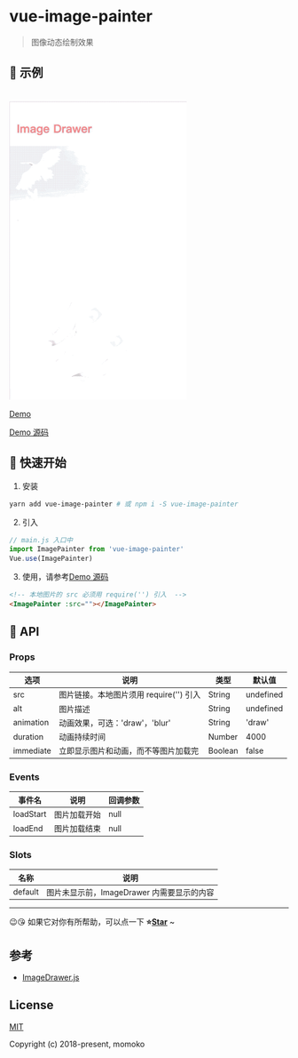 # vue-image-painter

> 图像动态绘制效果

## 🐠 示例

<img src="./demo/assets/demo.gif" width="320" style="margin-top: 20px;">

[Demo](https://wannaxiao.github.io/vue-image-painter/demo/dist/)

[Demo 源码](https://github.com/wannaxiao/vue-image-painter/blob/master/demo/App.vue)

## 🚀 快速开始

1.  安装

```bash
yarn add vue-image-painter # 或 npm i -S vue-image-painter
```

2.  引入

```js
// main.js 入口中
import ImagePainter from 'vue-image-painter'
Vue.use(ImagePainter)
```

3.  使用，请参考[Demo 源码](https://github.com/wannaxiao/vue-image-painter/blob/master/demo/App.vue)

```html
<!-- 本地图片的 src 必须用 require('') 引入  -->
<ImagePainter :src=""></ImagePainter>
```

## 🔌 API

### Props

| 选项      | 说明                                    | 类型    | 默认值    |
| --------- | --------------------------------------- | ------- | --------- |
| src       | 图片链接。本地图片须用 require('') 引入 | String  | undefined |
| alt       | 图片描述                                | String  | undefined |
| animation | 动画效果，可选：'draw'，'blur'          | String  | 'draw'    |
| duration  | 动画持续时间                            | Number  | 4000      |
| immediate | 立即显示图片和动画，而不等图片加载完    | Boolean | false     |

### Events

| 事件名    | 说明         | 回调参数 |
| --------- | ------------ | -------- |
| loadStart | 图片加载开始 | null     |
| loadEnd   | 图片加载结束 | null     |

### Slots

| 名称    | 说明                                       |
| ------- | ------------------------------------------ |
| default | 图片未显示前，ImageDrawer 内需要显示的内容 |

---

😉😘 如果它对你有所帮助，可以点一下 <b>⭐️<a href="#">Star</a></b> ~

## 参考

- [ImageDrawer.js](https://github.com/UstymUkhman/ImageDrawer.js)

## License

[MIT](http://opensource.org/licenses/MIT)

Copyright (c) 2018-present, momoko
